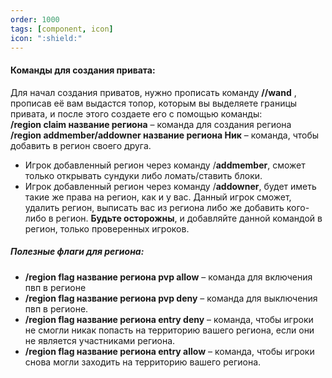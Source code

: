 ```yaml
---
order: 1000
tags: [component, icon]
icon: ":shield:"
---
```


#### Команды для создания привата:
Для начал создания приватов, нужно прописать команду **//wand** , прописав её вам выдастся топор, которым вы выделяете границы привата, и после этого создаете его с помощью команды: </br>
**/region claim название региона** – команда для создания региона </br>
**/region addmember/addowner название региона Ник** – команда, чтобы добавить в регион своего друга.
-   Игрок добавленный регион через команду /**addmember**, сможет только открывать сундуки либо ломать/ставить блоки.
-   Игрок добавленный регион через команду /**addowner**, будет иметь такие же права на регион, как и у вас. Данный игрок сможет, удалить регион, выписать вас из региона либо же добавить кого-либо в регион. **Будьте осторожны**, и добавляйте данной командой в регион, только проверенных игроков.
##### Полезные флаги для региона:
- **/region flag название региона pvp allow**  – команда для включения пвп в регионе
- **/region flag название региона pvp deny**  – команда для выключения пвп в регионе.
- **/region flag название региона entry deny**  – команда, чтобы игроки не смогли никак попасть на территорию вашего региона, если они не является участниками региона.
- **/region flag название региона entry allow**  – команда, чтобы игроки снова могли заходить на территорию вашего региона.
